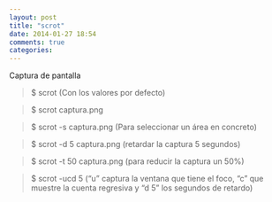 ```yaml
---
layout: post
title: "scrot"
date: 2014-01-27 18:54
comments: true
categories: 
---
```

Captura de pantalla

>$ scrot (Con los valores por defecto)

>$ scrot captura.png

>$ scrot -s captura.png (Para seleccionar un área en concreto)

>$ scrot -d 5 captura.png (retardar la captura 5 segundos)

>$ scrot -t 50 captura.png (para reducir la captura un 50%)

>$ scrot -ucd 5 (“u” captura la ventana que tiene el foco, “c” que muestre la cuenta regresiva y “d 5” los segundos de retardo)

